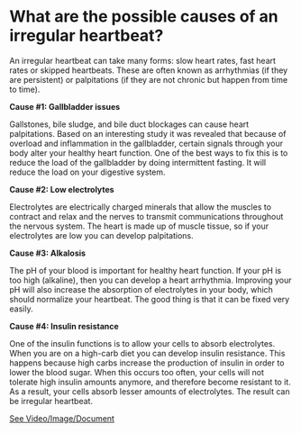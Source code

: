 # What are the possible causes of an irregular heartbeat?

An irregular heartbeat can take many forms: slow heart rates, fast heart rates or skipped heartbeats. These are often known as arrhythmias (if they are persistent) or palpitations (if they are not chronic but happen from time to time).

**Cause #1: Gallbladder issues**

Gallstones, bile sludge, and bile duct blockages can cause heart palpitations. Based on an interesting study it was revealed that because of overload and inflammation in the gallbladder, certain signals through your body alter your healthy heart function. One of the best ways to fix this is to reduce the load of the gallbladder by doing intermittent fasting. It will reduce the load on your digestive system.

**Cause #2: Low electrolytes**

Electrolytes are electrically charged minerals that allow the muscles to contract and relax and the nerves to transmit communications throughout the nervous system. The heart is made up of muscle tissue, so if your electrolytes are low you can develop palpitations.

**Cause #3: Alkalosis**

The pH of your blood is important for healthy heart function. If your pH is too high (alkaline), then you can develop a heart arrhythmia. Improving your pH will also increase the absorption of electrolytes in your body, which should normalize your heartbeat. The good thing is that it can be fixed very easily.

**Cause #4: Insulin resistance**

One of the insulin functions is to allow your cells to absorb electrolytes. When you are on a high-carb diet you can develop insulin resistance. This happens because high carbs increase the production of insulin in order to lower the blood sugar. When this occurs too often, your cells will not tolerate high insulin amounts anymore, and therefore become resistant to it. As a result, your cells absorb lesser amounts of electrolytes. The result can be irregular heartbeat.

 [See Video/Image/Document](https://hls-player.drberg.com/asset?path=migrated-assets/the-7-causes-of-arrhythmias-drberg)